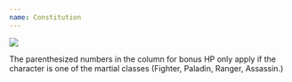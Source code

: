 ```yaml
---
name: Constitution
---
```


<img src=/static/dnd/constitution.png>

The parenthesized numbers in the column for bonus HP only apply if the character is one of the martial classes (Fighter, Paladin, Ranger, Assassin.)
